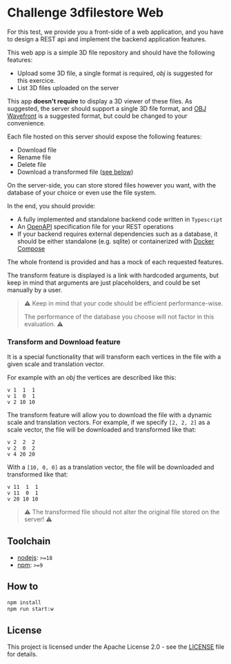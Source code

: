 # Challenge 3dfilestore Web

For this test, we provide you a front-side of a web application, and you have to design a REST api and implement the backend application features.

This web app is a simple 3D file repository and should have the following features:

- Upload some 3D file, a single format is required, _obj_ is suggested for this exercice.
- List 3D files uploaded on the server

This app **doesn't require** to display a 3D viewer of these files.
As suggested, the server should support a single 3D file format, and [OBJ Wavefront](https://en.wikipedia.org/wiki/Wavefront_.obj_file) is a suggested format, but could be changed to your convenience.

Each file hosted on this server should expose the following features:

- Download file
- Rename file
- Delete file
- Download a transformed file ([see below](#Transform-and-Download-feature))

On the server-side, you can store stored files however you want, with the database of your choice or even use the file system.

In the end, you should provide:

- A fully implemented and standalone backend code written in `Typescript`
- An [OpenAPI](https://www.openapis.org) specification file for your REST operations
- If your backend requires external dependencies such as a database, it should be either standalone (e.g. sqlite) or containerized with [Docker Compose](https://docs.docker.com/compose)

The whole frontend is provided and has a mock of each requested features.

The transform feature is displayed is a link with hardcoded arguments, but keep in mind that arguments are just placeholders, and could be set manually by a user.

> ⚠️ Keep in mind that your code should be efficient performance-wise.
>
> The performance of the database you choose will not factor in this evaluation. ⚠️

### Transform and Download feature

It is a special functionality that will transform each vertices in the file with a given scale and translation vector.

For example with an _obj_ the vertices are described like this:

```obj
v 1  1  1
v 1  0  1
v 2 10 10
```

The transform feature will allow you to download the file with a dynamic scale and translation vectors.
For example, if we specify `[2, 2, 2]` as a scale vector, the file will be downloaded and transformed like that:

```obj
v 2  2  2
v 2  0  2
v 4 20 20
```

With a `[10, 0, 0]` as a translation vector, the file will be downloaded and transformed like that:

```obj
v 11  1  1
v 11  0  1
v 20 10 10
```

> ⚠️ The transformed file should not alter the original file stored on the server! ⚠️

## Toolchain

- [nodejs](https://nodejs.org): `>=18`
- [npm](https://www.npmjs.com): `>=9`

## How to

```sh
npm install
npm run start:w
```

## License

This project is licensed under the Apache License 2.0 - see the [LICENSE](https://github.com/3dverse/challenge-3dfilestore-web/blob/main/LICENSE) file for details.
